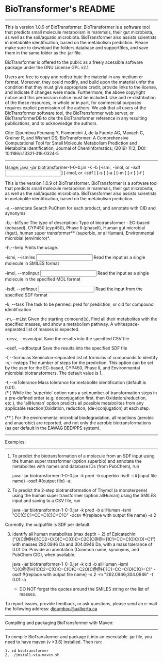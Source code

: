 # BioTransformer's README

***************************************************************************************************
This is version 1.0.9 of BioTransformer. BioTransformer is a software tool that predicts small molecule metabolism in mammals, their gut microbiota, 
as well as the soil/aquatic microbiota. BioTransformer also assists scientists in metabolite identification, based on the metabolism prediction. Please make sure to download the folders database and supportfiles, and save them in the same folder as the .jar file.

BioTransformer is offered to the public as a freely acessible software package under the GNU License GPL v2.1.

Users are free to copy and redistribute the material in any medium or format. Moreover, they could modify, and build upon the material unfer the condition that they must give appropriate credit, provide links to the license, and indicate if changes were made. Furthermore, the above copyright notice and this permission notice must be included. Use and re-distribution of the these resources, in whole or in part, for commercial purposes requires explicit permission of the authors. We ask that all users of the BioTransformer software tool, the BioTransformer web server, or BioTransformerDB to cite the BioTransformer reference in any resulting publications, and to acknowledge the authors.

Cite: Djoumbou Feunang Y, Fiamoncini J, de la Fuente AG, Manach C, Greiner R, and Wishart DS; BioTransformer: A Comprehensive Computational Tool for Small Molecule Metabolism Prediction and Metabolite Identification; Journal of Cheminformatics; (2019) 11:2; DOI: 10.1186/s13321‐018‐0324‐5
***************************************************************************************************

Usage:
java -jar biotransformer-1-0-0.jar -k <BioTransformer Task> -b <BioTransformer Option> [-ismi, -imol, or -isdf <Input file>] 
       [-imol, or -isdf <Output>] [-s <Number of steps>] [-a <Annotate>] [-m <Masses>] [-r <Masses>] [-f <Formulas>]

This is the version 1.0.9 of BioTransformer. BioTransformer is a software
tool that predicts small molecule metabolism in mammals, their gut
microbiota, as well as the soil/aquatic microbiota. BioTransformer also assists scientists in metabolite identification, based on the metabolism prediction.

 -a,--annotate                       Search PuChem for each product, and
                                     annotate with CID and synonyms

 -b,--btType <BioTransformer Option>   The type of description: Type of
                                     biotransformer - EC-based  (ecbased),
                                     CYP450 (cyp450), Phase II (phaseII),
                                     Human gut microbial (hgut),
                                     human super transformer** (superbio,
                                     or allHuman), Environmental microbial (envimicro)*.

-h,--help                           Prints the usage.

-ismi, --ismiles <Input>             Read the input as a single molecule in 
                                     SMILES format

-imol, --molinput <Input file>       Read the input as a single molecule in
                                     the specified MOL format

-isdf, --sdfinput <Input file>       Read the input from the specified SDF 
                                     format 
                                                                         
-k, --task <BioTransformer Task>     The task to be permed: pred for
                                     prediction, or cid for compound
                                     identification

-m,--mList                           Given the starting comound(s), Find
                                     all their metabolites with the
                                     specified masses, and show a
                                     metabolism pathway. A
                                     whitespace-separated list of masses
                                     is expected.
                                     
-ocsv, --csvoutput <Output file>     Save the results into the specified CSV 
                                     file 

-osdf, --sdfoutput <Output file>     Save the results into the specified SDF 
                                     file 

-f,--formulas <formulas>             Semicolon-separated list of formulas
                                     of compounds to identify                                     
-s,--nsteps <Number of steps>       The number of steps for the
                                     prediction. This option can be set by
                                     the user for the EC-based, CYP450,
                                     Phase II, and Environmental microbial
                                     biotransformers. The default value is 1.

-t,--mTolerance                     Mass tolerance for metabolite
                                     identification (default is 0.01).                                     
(* ) While the 'superbio' option runs a set number of transformation steps in a
pre-defined order (e.g. deconjugation first, then Oxidation/reduction,
etc.), the 'allHuman' option predicts all possible metabolites from any
applicable reaction(Oxidation, reduction, (de-)conjugation) at each step.


(** ) For the environmental microbial biodegradation, all reactions (aerobic and anaerobic) are reported, and not only the aerobic biotransformations (as per default in the EAWAG BBD/PPS system).


**************
Examples:
**************

1) To predict the biotransformation of a molecule from an SDF input using the human super transformer (option superbio) and annotate the metabolites with names and database IDs (from PubChem), run

      java -jar biotransformer-1-0-0.jar -k pred -b superbio -isdf -i #{input file name} -osdf #{output file} -a.

2) To predict the 2-step biotransformation of Thymol (a monoterpene) using the human super transformer (option allHuman) using the SMILES input and saving to a CSV file, run

      java -jar biotransformer-1-0-0.jar  -k pred -b allHuman -ismi "CC(C)C1=CC=C(C)C=C1O" -ocsv #{replace with output file name} -s 2

Currently, the outputfile is SDF per default.

3) Identify all human metabolites (max depth = 2) of Epicatechin ("O[C@@H]1CC2=C(O)C=C(O)C=C2O[C@@H]1C1=CC=C(O)C(O)=C1") with masses 292.0946 Da and 304.0946 Da, with a mass tolerance of 0.01 Da. Provide an annotation (Common name, synonyms, and PubChem CID), when available.

      java -jar biotransformer-1-0-0.jar  -k cid -b allHuman -ismi "O[C@@H]1CC2=C(O)C=C(O)C=C2O[C@@H]1C1=CC=C(O)C(O)=C1" -osdf #{replace with output file name} -s 2 -m "292.0946;304.0946" -t 0.01 -a
    
    - DO NOT forget the quotes around the SMILES string or the list of masses.

To report issues, provide feedback, or ask questions, please send an
e-mail the following address: djoumbou@ualberta.ca


**************************************************
Compiling and packaging BioTransformer with Maven:
**************************************************

To compile BioTransformer and package it into an executable .jar file, you need to have maven (v >3.6) installed. Then run:

``` 
1. cd biotransformer
2. ./install-via-maven.sh
```

